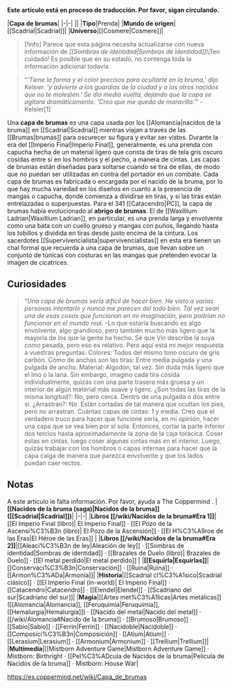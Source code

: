 **Este artículo está en proceso de traducción. Por favor, sigan circulando.**


|**Capa de brumas**|
|-|-|
||
|**Tipo**|Prenda|
|**Mundo de origen**|[[Scadrial\|Scadrial]]|
|**Universo**|[[Cosmere\|Cosmere]]|

> [!info] Parece que esta página necesita actualizarse con nueva información de *[[Sombras de identidad\|Sombras de identidad]]*!¡Ten cuidado! Es posible que en su estado, no contenga toda la información adicional todavía.

>“*'Tiene la forma y el color precisos para ocultarte en la bruma,' dijo Kelsier. 'y advierte a los guardias de la ciudad y a los otros nacidos que no te molesten.' Se dio media vuelta, dejando que la capa se agitara dramáticamente. 'Creo que me queda de maravilla.'*”
\-Kelsier[1]


Una **capa de brumas** es una capa usada por los [[Alomancia\|nacidos de la bruma]] en [[Scadrial\|Scadrial]] mientras viajan a través de las [[Brumas\|brumas]] para oscurecer su figura y evitar ser vistos. Durante la era del [[Imperio Final\|Imperio Final]], generalmente, es una prenda con capucha hecha de un material ligero que consta de tiras de tela gris oscuro cosidas entre sí en los hombros y el pecho, a manera de cintas. Las capas de brumas están diseñadas para soltarse cuando se tira de ellas, de modo que no puedan ser utilizadas en contra del portador en un combate. Cada capa de brumas es fabricada o encargada por el nacido de la bruma, por lo que hay mucha variedad en los diseños en cuanto a la presencia de mangas o capucha, donde comienza a dividirse en tiras, y si las tiras están entrelazadas o superpuestas.
Para el 341 [[Catacendro\|PC]], la capa de brumas había evolucionado al **abrigo de brumas**. El de [[Waxillium Ladrian\|Waxillium Ladrian]], en particular, es una prenda larga y envolvente como una bata con un cuello grueso y mangas con puños, llegando hasta los tobillos y dividida en tiras desde justo encima de la cintura. Los sacerdotes [[Supervivencialista\|supervivencialistas]] en esta era tienen un chal formal que recuerda a una capa de brumas, que llevan sobre un conjunto de túnicas con costuras en las mangas que pretenden evocar la imagen de cicatrices.

## Curiosidades
>“*Una capa de brumas sería difícil de hacer bien. He visto a varias personas intentarlo y nunca me parecen del todo bien. Tal vez sean una de esas cosas que funcionan en mi imaginación, pero podrían no funcionar en el mundo real.*
\-Lo que estaría buscando es algo envolvente, algo grandioso, pero también mucho más ligero que la mayoría de los que la gente ha hecho. Sé que Vin describe la suya como pesada, pero eso es relativo.
Pero aquí está mi mejor respuesta a vuestras preguntas:
Colores: Todos del mismo tono oscuro de gris carbón. 
Cómo de anchas son las tiras: Entre media pulgada y una pulgada de ancho. 
Material: Algodón, tal vez. Sin duda más ligero que el lino o la lana. Sin embargo, imagino cada tira cosida individualmente, quizás con una parte trasera más gruesa y un interior de algún material más suave y ligero. 
¿Son todas las tiras de la misma longitud?: No, pero cerca. Dentro de una pulgada o dos entre sí. 
¿Arrastran?: No. Están cortadas de tal manera que ocultan los pies, pero no arrastran. 
Cuántas capas de cintas: 1 y media.
Creo que el verdadero truco para hacer que funcione sería, en mi opinión, hacer una capa que se vea bien por sí sola. Entonces, cortar la parte inferior dos tercios hasta aproximadamente la zona de la caja torácica. Coser estas en cintas, luego coser algunas cintas más en el interior. Luego, quizás trabajar con los hombros o capas internas para hacer que la capa caiga de manera que parezca envolvente y que los lados puedan caer rectos.


## Notas

A este artículo le falta información. Por favor, ayuda a The Coppermind .
|**[[Nacidos de la bruma (saga)\|Nacidos de la bruma]] ([[Scadrial\|Scadrial]])**|
|-|-|
|**Libros [[/wiki/Nacidos de la bruma#Era 1]]**|[[El Imperio Final (libro)\| El Imperio Final]] · [[El Pozo de la Ascensi%C3%B3n (libro)\| El Pozo de la Ascensión]] · [[El H%C3%A9roe de las Eras\|El Héroe de las Eras]] |
|**Libros [[/wiki/Nacidos de la bruma#Era 2]]**|[[Aleaci%C3%B3n de ley\|Aleación de ley]] · [[Sombras de identidad\|Sombras de identidad]] · [[Brazales de Duelo (libro)\| Brazales de Duelo]] · [[El metal perdido\|El metal perdido]]  |
|**[[Esquirla\|Esquirlas]]**|[[Conservaci%C3%B3n\|Conservación]] · [[Ruina\|Ruina]] · [[Armon%C3%ADa\|Armonía]]|
|**Historia**|[[Scadrial cl%C3%A1sico\|Scadrial clásico]] · [[El Imperio Final (in-world)\| El Imperio Final]] · [[Catacendro\|Catacendro]] · [[Elendel\|Elendel]] · [[Scadriano del sur\|Scadriano del sur]]|
|**Magia**|[[Artes met%C3%A1licas\|Artes metálicas]] ([[Alomancia\|Alomancia]], [[Feruquimia\|Feruquimia]], [[Hemalurgia\|Hemalurgia]]) · [[Nacido del metal\|Nacido del metal]] · [[/wiki/Alomancia#Nacido de la bruma]] · [[Brumoso\|Brumoso]] · [[Sabio\|Sabio]] · [[Ferrin\|Ferrin]] · [[Nacidoble\|Nacidoble]] · [[Composici%C3%B3n\|Composición]] · [[Atium\|Atium]] · [[Lerasium\|Lerasium]] · [[Armonium\|Armonium]] · [[Trellium\|Trellium]]|
|**Multimedia**|[[Mistborn Adventure Game\|Mistborn Adventure Game‎‎]] · Mistborn: Birthright · [[Pel%C3%ADcula de Nacidos de la bruma\|Película de Nacidos de la bruma]] · Mistborn: House War|



https://es.coppermind.net/wiki/Capa_de_brumas
